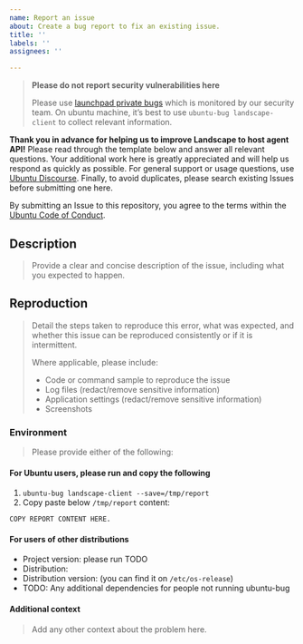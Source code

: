 ```yaml
---
name: Report an issue
about: Create a bug report to fix an existing issue.
title: ''
labels: ''
assignees: ''

---
```

>**Please do not report security vulnerabilities here**
>
> Please use [launchpad private bugs](https://bugs.launchpad.net/ubuntu/+source/landscape-client/+filebug) which is monitored by our security team. On ubuntu machine, it’s best to use `ubuntu-bug landscape-client` to collect relevant information.

**Thank you in advance for helping us to improve Landscape to host agent API!**
Please read through the template below and answer all relevant questions. Your additional work here is greatly appreciated and will help us respond as quickly as possible. For general support or usage questions, use [Ubuntu Discourse](https://discourse.ubuntu.com/c/desktop/8). Finally, to avoid duplicates, please search existing Issues before submitting one here.

By submitting an Issue to this repository, you agree to the terms within the [Ubuntu Code of Conduct](https://ubuntu.com/community/code-of-conduct).

## Description

> Provide a clear and concise description of the issue, including what you expected to happen.

## Reproduction

> Detail the steps taken to reproduce this error, what was expected, and whether this issue can be reproduced consistently or if it is intermittent.
>
> Where applicable, please include:
>
> * Code or command sample to reproduce the issue
> * Log files (redact/remove sensitive information)
> * Application settings (redact/remove sensitive information)
> * Screenshots

### Environment

> Please provide either of the following:

#### For Ubuntu users, please run and copy the following

1. `ubuntu-bug landscape-client --save=/tmp/report`
1. Copy paste below `/tmp/report` content:

```raw
COPY REPORT CONTENT HERE.
```

#### For users of other distributions

* Project version: please run TODO
* Distribution:
* Distribution version: (you can find it on `/etc/os-release`)
* TODO: Any additional dependencies for people not running ubuntu-bug

#### Additional context

> Add any other context about the problem here.
